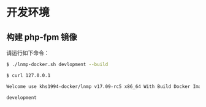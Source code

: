 # 开发环境

## 构建 php-fpm 镜像

请运行如下命令：

```bash
$ ./lnmp-docker.sh devlopment --build

$ curl 127.0.0.1

Welcome use khs1994-docker/lnmp v17.09-rc5 x86_64 With Build Docker Image

development

```
